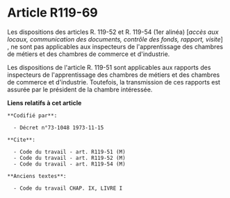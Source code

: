 # Article R119-69

Les dispositions des articles R. 119-52 et R. 119-54 (1er alinéa) [*accès aux locaux, communication des documents, contrôle
des fonds, rapport, visite*] , ne sont pas applicables aux inspecteurs de l'apprentissage des chambres de métiers et des
chambres de commerce et d'industrie.

Les dispositions de l'article R. 119-51 sont applicables aux rapports des inspecteurs de l'apprentissage des chambres de
métiers et des chambres de commerce et d'industrie. Toutefois, la transmission de ces rapports est assurée par le président
de la chambre intéressée.

**Liens relatifs à cet article**

	**Codifié par**:

	  - Décret n°73-1048 1973-11-15

	**Cite**:

	  - Code du travail - art. R119-51 (M)
	  - Code du travail - art. R119-52 (M)
	  - Code du travail - art. R119-54 (M)

	**Anciens textes**:

	  - Code du travail CHAP. IX, LIVRE I
